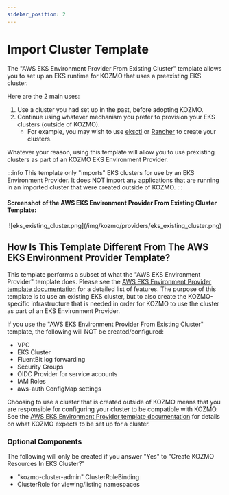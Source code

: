 ```yaml
---
sidebar_position: 2
---
```


# Import Cluster Template

The "AWS EKS Environment Provider From Existing Cluster" template allows you to set up an EKS runtime for KOZMO that uses a preexisting EKS cluster. 

Here are the 2 main uses:

1. Use a cluster you had set up in the past, before adopting KOZMO.
1. Continue using whatever mechanism you prefer to provision your EKS clusters (outside of KOZMO).
    * For example, you may wish to use [eksctl](https://eksctl.io/) or [Rancher](https://www.rancher.com/) to create your clusters.

Whatever your reason, using this template will allow you to use prexisting clusters as part of an KOZMO EKS Environment Provider.

:::info
This template only "imports" EKS clusters for use by an EKS Environment Provider. It does NOT import any applications that are running in an imported cluster that were created outside of KOZMO.
:::

#### Screenshot of the AWS EKS Environment Provider From Existing Cluster Template:
<p align="center">
![eks_existing_cluster.png](/img/kozmo/providers/eks_existing_cluster.png)
</p>

## How Is This Template Different From The AWS EKS Environment Provider Template?

This template performs a subset of what the "AWS EKS Environment Provider" template does. Please see the [AWS EKS Environment Provider template documentation](newClusterTemplate) for a detailed list of features. The purpose of this template is to use an existing EKS cluster, but to also create the KOZMO-specific infrastructure that is needed in order for KOZMO to use the cluster as part of an EKS Environment Provider.

If you use the "AWS EKS Environment Provider From Existing Cluster" template, the following will NOT be created/configured:

  * VPC
  * EKS Cluster
  * FluentBit log forwarding
  * Security Groups
  * OIDC Provider for service accounts
  * IAM Roles
  * aws-auth ConfigMap settings

Choosing to use a cluster that is created outside of KOZMO means that you are responsible for configuring your cluster to be compatible with KOZMO. See the [AWS EKS Environment Provider template documentation](newClusterTemplate) for details on what KOZMO expects to be set up for a cluster. 

### Optional Components

The following will only be created if you answer "Yes" to "Create KOZMO Resources In EKS Cluster?"
  * "kozmo-cluster-admin" ClusterRoleBinding
  * ClusterRole for viewing/listing namespaces
